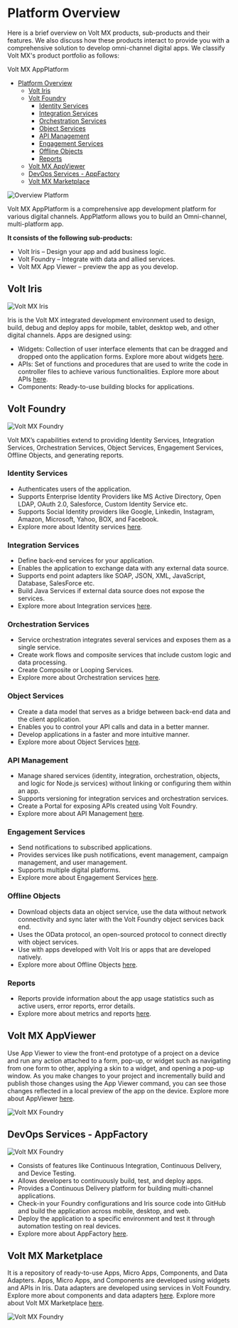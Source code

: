 
Platform Overview
================
Here is a brief overview on Volt MX products, sub-products and their features. We also discuss how these products interact to provide you with a comprehensive solution to develop omni-channel digital apps.
We classify Volt MX's product portfolio as follows:

Volt MX AppPlatform

- [Platform Overview](#platform-overview)
  - [Volt Iris](#volt-iris)
  - [Volt Foundry](#volt-foundry)
    - [Identity Services](#identity-services)
    - [Integration Services](#integration-services)
    - [Orchestration Services](#orchestration-services)
    - [Object Services](#object-services)
    - [API Management](#api-management)
    - [Engagement Services](#engagement-services)
    - [Offline Objects](#offline-objects)
    - [Reports](#reports)
  - [Volt MX AppViewer](#volt-mx-appviewer)
  - [DevOps Services - AppFactory](#devops-services---appfactory)
  - [Volt MX Marketplace](#volt-mx-marketplace)

![Overview Platform](../Resources/Images/Overview_Platform_774x286.png)

Volt MX AppPlatform is a comprehensive app development platform for various digital channels. AppPlatform allows you to build an Omni-channel, multi-platform app. 

<b>It consists of the following sub-products:</b>

* Volt Iris – Design your app and add business logic.
* Volt Foundry – Integrate with data and allied services.
* Volt MX App Viewer – preview the app as you develop.

Volt Iris
-------------
![Volt MX Iris](../Resources/Images/VoltMX-Iris.png)

Iris is the Volt MX integrated development environment used to design, build, debug and deploy apps for mobile, tablet, desktop web, and other digital channels. Apps are designed using:
* Widgets: Collection of user interface elements that can be dragged and dropped onto the application forms. Explore more about widgets [here](../../../Iris/iris_widget_prog_guide/Content/Overview.md).
* APIs: Set of functions and procedures that are used to write the code in controller files to achieve various functionalities. Explore more about APIs [here](../../../Iris/iris_api_dev_guide/content/introduction.md).
* Components: Ready-to-use building blocks for applications.

Volt Foundry
-------------
![Volt MX Foundry](../Resources/Images/VoltMXFoundry.png)

Volt MX’s capabilities extend to providing Identity Services, Integration Services, Orchestration Services, Object Services, Engagement Services, Offline Objects, and generating reports.

### Identity Services
* Authenticates users of the application.
* Supports Enterprise Identity Providers like MS Active Directory, Open LDAP, OAuth 2.0, Salesforce, Custom Identity Service etc.
* Supports Social Identity providers like Google, Linkedin, Instagram, Amazon, Microsoft, Yahoo, BOX, and Facebook.
* Explore more about Identity services [here](../../../Foundry/voltmx_foundry_user_guide/Content/Identity.md).

### Integration Services
* Define back-end services for your application.
* Enables the application to exchange data with any external data source.
* Supports end point adapters like SOAP, JSON, XML, JavaScript, Database, SalesForce etc.
* Build Java Services if external data source does not expose the services.
* Explore more about Integration services [here](../../../Foundry/voltmx_foundry_user_guide/Content/Services.md).

### Orchestration Services
* Service orchestration integrates several services and exposes them as a single service.
* Create work flows and composite services that include custom logic and data processing.
* Create Composite or Looping Services.
* Explore more about Orchestration services [here](../../../Foundry/voltmx_foundry_user_guide/Content/Orchestration.md).

### Object Services
* Create a data model that serves as a bridge between back-end data and the client application.
* Enables you to control your API calls and data in a better manner.
* Develop applications in a faster and more intuitive manner.
* Explore more about Object Services [here](../../../Foundry/voltmx_foundry_user_guide/Content/Objectservices.md).

### API Management
* Manage shared services (identity, integration, orchestration, objects, and logic for Node.js services) without linking or configuring them within an app.
* Supports versioning for integration services and orchestration services.
* Create a Portal for exposing APIs created using Volt Foundry.
* Explore more about API Management [here](../../../Foundry/voltmx_foundry_user_guide/Content/API_Management.md).

### Engagement Services
* Send notifications to subscribed applications.
* Provides services like push notifications, event management, campaign management, and user management.
* Supports multiple digital platforms.
* Explore more about Engagement Services [here](../../../Foundry/vms_console_user_guide/Content/Introduction.md).

### Offline Objects
* Download objects data an object service, use the data without network connectivity and sync later with the Volt Foundry object services back end.
* Uses the OData protocol, an open-sourced protocol to connect directly with object services.
* Use with apps developed with Volt Iris or apps that are developed natively.
* Explore more about Offline Objects [here](../../../Foundry/offline_objects_gettingstarted/Content/Offline_Objects_Getting_Started.md).

### Reports
* Reports provide information about the app usage statistics such as active users, error reports, error details.
* Explore more about metrics and reports [here](../../../Foundry/custom_metrics_and_reports/Content/Custom_Metrics_and_Reports_Guide.md).


Volt MX AppViewer
-------------------
Use App Viewer to view the front-end prototype of a project on a device and run any action attached to a form, pop-up, or widget such as navigating from one form to other, applying a skin to a widget, and opening a pop-up window. As you make changes to your project and incrementally build and publish those changes using the App Viewer command, you can see those changes reflected in a local preview of the app on the device. Explore more about AppViewer [here](../../..//Iris/iris_app_viewer/Content/FunctionalPreviewEnterprise.md#preview-an-app-on-the-cloud).



![Volt MX Foundry](../Resources/Images/appviewer.png)



DevOps Services - AppFactory
-------------
![Volt MX Foundry](../Resources/Images/AppFactory.png)

* Consists of features like Continuous Integration, Continuous Delivery, and Device Testing.
* Allows developers to continuously build, test, and deploy apps.
* Provides a Continuous Delivery platform for building multi-channel applications.
* Check-in your Foundry configurations and Iris source code into GitHub and build the application across mobile, desktop, and web.
* Deploy the application to a specific environment and test it through automation testing on real devices.
* Explore more about AppFactory [here](../../../Foundry/voltmx_appfactory_user_guide/Content/Introduction.md).



Volt MX Marketplace
-------------------
It is a repository of ready-to-use Apps, Micro Apps, Components, and Data Adapters. Apps, Micro Apps, and Components are developed using widgets and APIs in Iris. Data adapters are developed using services in Volt Foundry. Explore more about components and data adapters [here](../../../Foundry/voltmx_foundry_user_guide/Content/CustomDataConfig.md). Explore more about Volt MX Marketplace [here](https://marketplace.hclvoltmx.com/).



![Volt MX Foundry](../Resources/Images/Marketplace.png)
